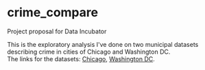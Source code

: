 # crime_compare
Project proposal for Data Incubator

This is the exploratory analysis I've done on two municipal datasets describing crime in cities of Chicago and Washington DC.  
The links for the datasets: [Chicago](https://data.cityofchicago.org/Public-Safety/Crimes-2001-to-present/ijzp-q8t2), 
[Washington DC](http://data.octo.dc.gov/metadata.aspx?id=3).  

